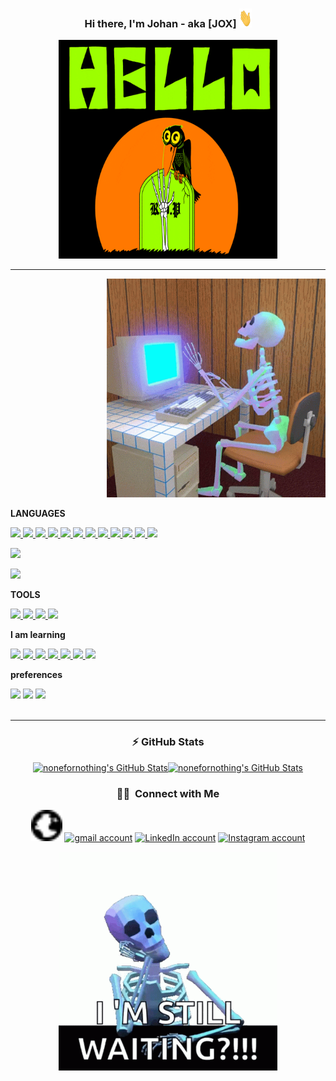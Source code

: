 <div align='center'>

### Hi there, I'm Johan - aka [JOX] <img alt="wave" width="20px" height="30px" width="20px" src="/assets/wave.gif" />

<img alt="hello" width="350px" height="350px" src="/assets/hello.gif"/>
</div>

---

<div align='right'>

  <img alt="work-like-hell" width="350px" height="350px" src="/assets/tenor.gif" />

</div >

  <!-- <div align='center'> -->

**LANGUAGES**

  <a href='https://www.w3schools.com/html/html_intro.asp' target='_blank' rel='noopener' rel='noreferrer'>
    <img src='https://img.shields.io/badge/html5%20-%23E34F26.svg?&style=flat-square&logo=html5&logoColor=white' />
  </a>
  <a href='https://css-tricks.com/' target='_blank' rel='noopener' rel='noreferrer'>
    <img src='https://img.shields.io/badge/css-%23239120.svg?&style=flat-square&logo=css3&logoColor=white' />
  </a>
    <a href='https://developer.mozilla.org/en-US/docs/Web/JavaScript' target='_blank' rel='noopener' rel='noreferrer'>
    <img src='https://img.shields.io/badge/javascript-%23F7DF1E.svg?&style=flat-square&logo=javascript&logoColor=white&labelColor=yellow' />
  </a>
      <a href='https://docs.oracle.com/en/java' target='_blank' rel='noopener' rel='noreferrer'>
    <img src='https://img.shields.io/badge/java-%23ED8B00.svg?&style=flat-square&logo=java&logoColor=white' />
  </a>
    <a href='https://www.python.org/' target='_blank' rel='noopener' rel='noreferrer'>
    <img src='https://img.shields.io/badge/python-%233776AB.svg?&style=flat-square&logo=python&logoColor=white' />
  </a>

  <a href='https://dev.mysql.com/doc/' target='_blank' rel='noopener' rel='noreferrer'>
    <img src='https://img.shields.io/badge/mysql-%2300f.svg?&style=flat-square&logo=mysql&logoColor=white' />
  </a>

  <a href='https://firebase.google.com/docs' target='_blank' rel='noopener' rel='noreferrer'>
    <img src='https://img.shields.io/badge/firebase%20-%23039BE5.svg?&style=flat-square&logo=firebase' />
  </a>

  <a href='https://vercel.com/docs' target='_blank' rel='noopener' rel='noreferrer'>
    <img src='https://img.shields.io/badge/vercel%20-%23000000.svg?&style=flat-square&logo=vercel&logoColor=white' />
  </a>

  <a href='https://helpx.adobe.com/xd/user-guide.html' target='_blank' rel='noopener' rel='noreferrer'>
    <img src='https://img.shields.io/badge/adobe%20xd%20-%23FF26BE.svg?&style=flat-square&logo=adobe%20xd&logoColor=white' />
  </a>
  <a href='https://helpx.adobe.com/illustrator/user-guide.html' target='_blank' rel='noopener' rel='noreferrer'>
    <img src='https://img.shields.io/badge/adobe%20illustrator%20-%23FF9A00.svg?&style=flat-square&logo=adobe%20illustrator&logoColor=white' />
  </a>
  <a href='https://developer.mozilla.org/en-US/docs/Web/JavaScript' target='_blank' rel='noopener' rel='noreferrer'>
   <img src="https://img.shields.io/badge/-Arduino-00979D?style=flat-square&logo=Arduino&logoColor=white"/>
  </a>
  <a href='https://developer.mozilla.org/en-US/docs/Web/JavaScript' target='_blank' rel='noopener' rel='noreferrer'>
  <img src="https://img.shields.io/badge/github%20-%23121011.svg?&style=flat-square&logo=github&logoColor=white"/>
  </a>

<a href='https://developer.mozilla.org/en-US/docs/Web/JavaScript' target='_blank' rel='noopener' rel='noreferrer'><img src="https://img.shields.io/badge/mysql-%2300f.svg?&style=flat-square&logo=mysql&logoColor=white"/></a>

<a href='https://developer.mozilla.org/en-US/docs/Web/JavaScript' target='_blank' rel='noopener' rel='noreferrer'><img src='https://img.shields.io/badge/-Jira-fff?style=flat-square&logo=jira-software&logoColor=0052CC'/></a>

  <!-- </div>

  <div align='center'> -->

**TOOLS**

  <a href='https://git-scm.com' target='_blank' rel='noopener' rel='noreferrer'>
    <img src='https://img.shields.io/static/v1?label=&message=git&style=flat-square&logo=git&logoColor=f05032&color=black' />
  </a>
  <a href='https://getbootstrap.com/' target='_blank' rel='noopener' rel='noreferrer'>
    <img src='https://img.shields.io/static/v1?label=&message=Bootstrap&style=flat-square&logo=bootstrap&logoColor=563d7c&color=black' />
  </a>
  <a href='https://www.blender.org/' target='_blank' rel='noopener' rel='noreferrer'>
    <img src='https://img.shields.io/badge/c%20-%2300599C.svg?&style=flat-square&logo=c&logoColor=white' />
  </a>
  <a href='https://www.krita.org/' target='_blank' rel='noopener' rel='noreferrer'>
    <img src='https://img.shields.io/badge/node.js%20-%2343853D.svg?&style=flat-square&logo=node.js&logoColor=white' />
  </a>

  <!-- </div>

  <div align='center'> -->

**I am learning**

  <a href='https://openjdk.java.net/' target='_blank' rel='noopener' rel='noreferrer'>
    <img src='https://img.shields.io/static/v1?label=&message=Java&style=flat-square&logo=java&logoColor=007396&color=black' />
  </a>
  <a href='https://nodejs.org/' target='_blank' rel='noopener' rel='noreferrer'>
    <img src='https://img.shields.io/static/v1?label=&message=Node.js&logoColor=339933&color=black&style=flat-square&logo=node' />
  </a>
  <a href='https://www.docker.com/' target='_blank' rel='noopener' rel='noreferrer'>
    <img src='https://img.shields.io/static/v1?label=&message=Docker&style=flat-square&logo=docker&logoColor=2496ed&color=black' />
  </a>
  <a href='https://reactjs.org/' target='_blank' rel='noopener' rel='noreferrer'>
    <img src='<img src="https://img.shields.io/badge/bootstrap%20-%23563D7C.svg?&style=for-the-badge&logo=bootstrap&logoColor=white"/>' />
  </a>
  <a href='https://godotengine.org/' target='_blank' rel='noopener' rel='noreferrer'>
    <img src='https://img.shields.io/badge/react%20-%2320232a.svg?&style=for-the-badge&logo=react&logoColor=%2361DAFB' />
  </a>
  <a href='https://cmake.org/' target='_blank' rel='noopener' rel='noreferrer'>
    <img src='https://img.shields.io/badge/react_native%20-%2320232a.svg?&style=for-the-badge&logo=react&logoColor=%2361DAFB' />
  </a>
  <img src='https://img.shields.io/static/v1?label=&message=cryptography&style=flat-square&logo=hashing&logoColor=green&color=black' />

 <!--  </div>

  <div align='center'> -->

**preferences**

  <img src='https://img.shields.io/badge/windows-0078D6?logo=windows&logoColor=white&style=flat-square' />
  <img src='https://img.shields.io/static/v1?label=Editor&message=Visual-Studio-Code&color=black&style=flat-square&logo=atom' />
  <img src='https://img.shields.io/static/v1?label=Language&message=Python&color=black&style=flat-square&logo=python' />

  <!-- </div> -->

<br />
<br />

---

<div align='center'>

### :zap: GitHub Stats

<a href=""><img height="137.3px" alt="nonefornothing's GitHub Stats" src="https://github-readme-stats-gamma-eosin.vercel.app/api?username=nonefornothing&hide_title=true&hide_border=true&show_icons=true&include_all_commits=true&count_private=true&line_height=21&text_color=000&icon_color=000&bg_color=0,ea6161,ffc64d,fffc4d,52fa5a&theme=graywhite" /><!-- wi*quL3fcV --><img height="137.3px" alt="nonefornothing's GitHub Stats" src="https://github-readme-stats-gamma-eosin.vercel.app/api/top-langs/?username=nonefornothing&hide=html&hide_title=true&hide_border=true&layout=compact&langs_count=7&exclude_repo=comp426&text_color=000&icon_color=fff&bg_color=0,52fa5a,4dfcff,c64dff&theme=graywhite" /></a>

### 🤝🏻 &nbsp;Connect with Me

<p align="center"> 
<a href="" target="_blank"><img alt="personal website" width="50px" height="50px" margin-right="50px" src="https://raw.githubusercontent.com/iconic/open-iconic/master/svg/globe.svg" ></a>
<a href="mailto:ambaritajohan10@gmail.com" target="_blank"><img alt="gmail account" width="50px" height="50px" margin-right="50px" src="https://cdn.jsdelivr.net/npm/simple-icons@v3/icons/gmail.svg" /></a>
<a href="https://www.linkedin.com/in/johan-ambarita-bb7bab148/" target="_blank"><img alt="LinkedIn account" width="50px" height="50px" margin-right="50px" src="https://cdn.jsdelivr.net/npm/simple-icons@v3/icons/linkedin.svg" /></a>
<a href="https://www.instagram.com/joxambarita/" target="_blank"><img alt="Instagram account" width="50px" height="50px" margin-right="50px" src="https://cdn.jsdelivr.net/npm/simple-icons@v3/icons/instagram.svg" /></a></p>

<img alt="waiting-skeleton" width="350px" height="350px" src="/assets/waiting-HD.gif" />

<br />

</div>

<!-- START gadpp -->
